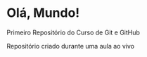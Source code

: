 # Olá, Mundo!
 Primeiro Repositório do Curso de Git e GitHub

 Repositório criado durante uma aula ao vivo
